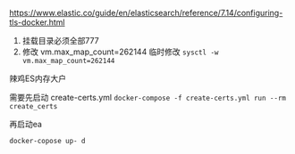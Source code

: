 https://www.elastic.co/guide/en/elasticsearch/reference/7.14/configuring-tls-docker.html


1. 挂载目录必须全部777
2. 修改 vm.max_map_count=262144
临时修改
`sysctl -w vm.max_map_count=262144`

辣鸡ES内存大户

需要先启动 create-certs.yml
`docker-compose -f create-certs.yml run --rm create_certs`

再启动ea

`docker-copose up- d`
